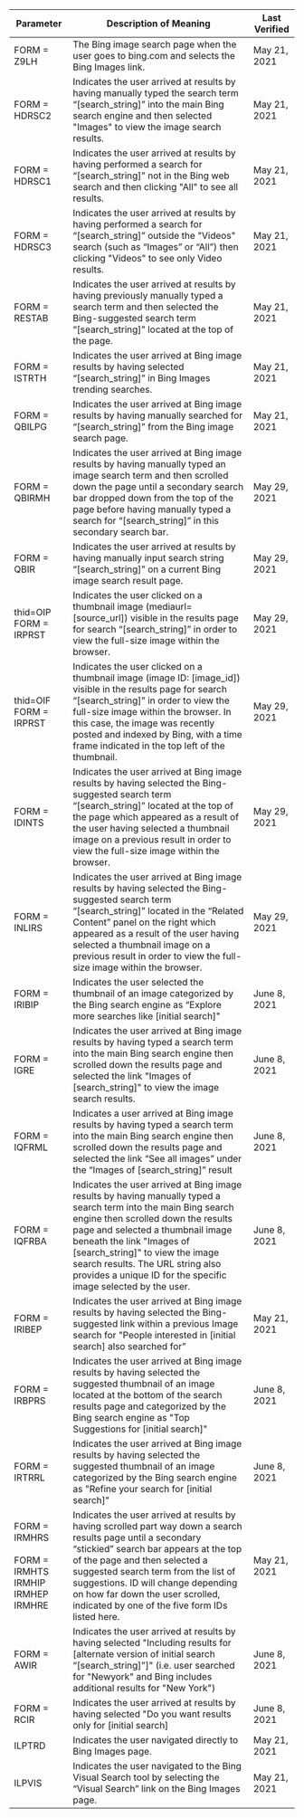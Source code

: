 | Parameter                                                                     | Description of Meaning                                                                                                                                                                                                                                                                                                                                           | Last Verified |
| ----------------------------------------------------------------------------- | ---------------------------------------------------------------------------------------------------------------------------------------------------------------------------------------------------------------------------------------------------------------------------------------------------------------------------------------------------------------- | ------------- |
| FORM = Z9LH                                                                   | The Bing image search page when the user goes to bing.com and selects the Bing Images link.                                                                                                                                                                                                                                                                      | May 21, 2021  |
| FORM = HDRSC2                                                                 | Indicates the user arrived at results by having manually typed the search term “[search_string]” into the main Bing search engine and then selected "Images" to view the image search results.                                                                                                                                                                   | May 21, 2021  |
| FORM = HDRSC1                                                                 | Indicates the user arrived at results by having performed a search for “[search_string]” not in the Bing web search and then clicking "All" to see all results.                                                                                                                                                                                                  | May 21, 2021  |
| FORM = HDRSC3                                                                 | Indicates the user arrived at results by having performed a search for “[search_string]” outside the "Videos" search (such as “Images” or “All”) then clicking "Videos" to see only Video results.                                                                                                                                                               | May 21, 2021  |
| FORM = RESTAB                                                                 | Indicates the user arrived at results by having previously manually typed a search term and then selected the Bing-suggested search term “[search_string]” located at the top of the page.                                                                                                                                                                       | May 21, 2021  |
| FORM = ISTRTH                                                                 | Indicates the user arrived at Bing image results by having selected “[search_string]” in Bing Images trending searches.                                                                                                                                                                                                                                          | May 21, 2021  |
| FORM = QBILPG                                                                 | Indicates the user arrived at Bing image results by having manually searched for “[search_string]” from the Bing image search page.                                                                                                                                                                                                                              | May 21, 2021  |
| FORM = QBIRMH                                                                 | Indicates the user arrived at Bing image results by having manually typed an image search term and then scrolled down the page until a secondary search bar dropped down from the top of the page before having manually typed a search for “[search_string]” in this secondary search bar.                                                                      | May 29, 2021  |
| FORM = QBIR                                                                   | Indicates the user arrived at results by having manually input search string “[search_string]” on a current Bing image search result page.                                                                                                                                                                                                                       | May 29, 2021  |
| thid=OIP FORM = IRPRST                                                        | Indicates the user clicked on a thumbnail image (mediaurl=[source_url]) visible in the results page for search “[search_string]” in order to view the full-size image within the browser.                                                                                                                                                                        | May 29, 2021  |
| thid=OIF FORM = IRPRST                                                        | Indicates the user clicked on a thumbnail image (image ID: [image_id]) visible in the results page for search “[search_string]” in order to view the full-size image within the browser. In this case, the image was recently posted and indexed by Bing, with a time frame indicated in the top left of the thumbnail.                                          | May 29, 2021  |
| FORM = IDINTS                                                                 | Indicates the user arrived at Bing image results by having selected the Bing-suggested search term “[search_string]” located at the top of the page which appeared as a result of the user having selected a thumbnail image on a previous result in order to view the full-size image within the browser.                                                       | May 29, 2021  |
| FORM = INLIRS                                                                 | Indicates the user arrived at Bing image results by having selected the Bing-suggested search term “[search_string]” located in the “Related Content” panel on the right which appeared as a result of the user having selected a thumbnail image on a previous result in order to view the full-size image within the browser.                                  | May 29, 2021  |
| FORM = IRIBIP                                                                 | Indicates the user selected the thumbnail of an image categorized by the Bing search engine as “Explore more searches like [initial search]"                                                                                                                                                                                                                     | June 8, 2021  |
| FORM = IGRE                                                                   | Indicates the user arrived at Bing image results by having typed a search term into the main Bing search engine then scrolled down the results page and selected the link "Images of [search_string]" to view the image search results.                                                                                                                          | June 8, 2021  |
| FORM = IQFRML                                                                 | Indicates a user arrived at Bing image results by having typed a search term into the main Bing search engine then scrolled down the results page and selected the link “See all images” under the “Images of [search_string]” result                                                                                                                            | June 8, 2021  |
| FORM = IQFRBA                                                                 | Indicates the user arrived at Bing image results by having manually typed a search term into the main Bing search engine then scrolled down the results page and selected a thumbnail image beneath the link "Images of [search_string]" to view the image search results. The URL string also provides a unique ID for the specific image selected by the user. | June 8, 2021  |
| FORM = IRIBEP                                                                 | Indicates the user arrived at Bing image results by having selected the Bing-suggested link within a previous Image search for "People interested in [initial search] also searched for”                                                                                                                                                                         | May 21, 2021  |
| FORM = IRBPRS                                                                 | Indicates the user arrived at Bing image results by having selected the suggested thumbnail of an image located at the bottom of the search results page and categorized by the Bing search engine as "Top Suggestions for [initial search]"                                                                                                                     | June 8, 2021  |
| FORM = IRTRRL                                                                 | Indicates the user arrived at Bing image results by having selected the suggested thumbnail of an image categorized by the Bing search engine as "Refine your search for [initial search]"                                                                                                                                                                       | June 8, 2021  |
| FORM = IRMHRS <br/> <br/>FORM = IRMHTS <br/> IRMHIP <br/> IRMHEP <br/> IRMHRE | Indicates the user arrived at results by having scrolled part way down a search results page until a secondary “stickied” search bar appears at the top of the page and then selected a suggested search term from the list of suggestions. ID will change depending on how far down the user scrolled, indicated by one of the five form IDs listed here.       | May 21, 2021  |
| FORM = AWIR                                                                   | Indicates the user arrived at results by having selected "Including results for [alternate version of initial search “[search_string]”]" (i.e. user searched for "Newyork" and Bing includes additional results for "New York")                                                                                                                                  | June 8, 2021  |
| FORM = RCIR                                                                   | Indicates the user arrived at results by having selected "Do you want results only for [initial search]                                                                                                                                                                                                                                                          | June 8, 2021  |
| ILPTRD                                                                        | Indicates the user navigated directly to Bing Images page.                                                                                                                                                                                                                                                                                                       | May 21, 2021  |
| ILPVIS                                                                        | Indicates the user navigated to the Bing Visual Search tool by selecting the “Visual Search” link on the Bing Images page.                                                                                                                                                                                                                                       | May 21, 2021  |
